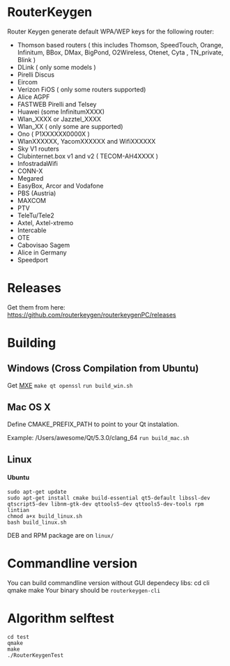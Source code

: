 # RouterKeygen

Router Keygen generate default WPA/WEP keys for the following router:

  * Thomson based routers ( this includes Thomson, SpeedTouch, Orange, Infinitum, BBox, DMax, BigPond, O2Wireless, Otenet, Cyta , TN_private, Blink )
  * DLink ( only some models )
  * Pirelli Discus
  * Eircom
  * Verizon FiOS ( only some routers supported)
  * Alice AGPF
  * FASTWEB Pirelli and Telsey
  * Huawei (some InfinitumXXXX)
  * Wlan_XXXX or Jazztel_XXXX
  * Wlan_XX ( only some are supported)
  * Ono ( P1XXXXXX0000X )
  * WlanXXXXXX, YacomXXXXXX and WifiXXXXXX
  * Sky V1 routers
  * Clubinternet.box v1 and v2 ( TECOM-AH4XXXX )
  * InfostradaWifi
  * CONN-X
  * Megared
  * EasyBox, Arcor and Vodafone
  * PBS (Austria)
  * MAXCOM
  * PTV
  * TeleTu/Tele2
  * Axtel, Axtel-xtremo
  * Intercable
  * OTE
  * Cabovisao Sagem
  * Alice in Germany
  * Speedport 

# Releases

Get them from here:
https://github.com/routerkeygen/routerkeygenPC/releases

# Building

## Windows (Cross Compilation from Ubuntu)

Get [MXE](http://mxe.cc/)
`make qt openssl`
`run build_win.sh`

## Mac OS X

Define CMAKE_PREFIX_PATH to point to your Qt instalation.


Example: /Users/awesome/Qt/5.3.0/clang_64
`run build_mac.sh`

## Linux

#### Ubuntu
	sudo apt-get update
	sudo apt-get install cmake build-essential qt5-default libssl-dev qtscript5-dev libnm-gtk-dev qttools5-dev qttools5-dev-tools rpm lintian
	chmod a+x build_linux.sh
	bash build_linux.sh

DEB and RPM package are on `linux/`

# Commandline version

You can build commandline version without GUI dependecy libs:
	cd cli
	qmake
	make
Your binary should be `routerkeygen-cli`

# Algorithm selftest

	cd test
	qmake
	make
	./RouterKeygenTest
